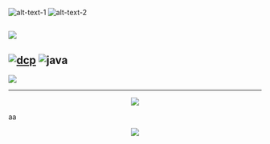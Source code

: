 ![alt-text-1](https://github.com/oleg-cherednik/DailyCodingProblem/blob/master/dcp.jpg "title-1") ![alt-text-2](https://github.com/oleg-cherednik/DailyCodingProblem/blob/master/java.png "title-2")

![](https://github.com/oleg-cherednik/DailyCodingProblem/blob/master/java.png)
---
[![dcp](https://github.com/oleg-cherednik/DailyCodingProblem/blob/master/dcp.jpg)](https://www.dailycodingproblem.com)
![java](https://github.com/oleg-cherednik/DailyCodingProblem/blob/master/java.png)
---
![](`https://github.com/oleg-cherednik/DailyCodingProblem/blob/master/java.png`)

---
<p align="center"><a href="https://www.dailycodingproblem.com/"><img src="https://github.com/oleg-cherednik/DailyCodingProblem/blob/master/dcp.jpg"></a></p>
aa
<p align="center"><img src="https://github.com/oleg-cherednik/DailyCodingProblem/blob/master/java.png"></p>
